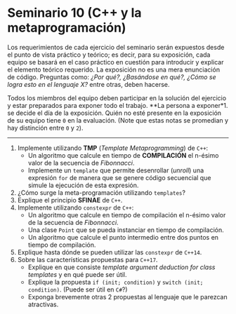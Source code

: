 # Seminario 10 (C++ y la metaprogramación)

Los requerimientos de cada ejercicio del seminario serán expuestos desde el punto de vista práctico y teórico; es decir, para su exposición, cada equipo se basará en el caso práctico en cuestión para introducir y explicar el elemento teórico requerido. La exposición no es una mera enunciación de código. Preguntas como: _¿Por qué?, ¿Basándose en qué?, ¿Cómo se logra esto en el lenguaje X?_ entre otras, deben hacerse.

Todos los miembros del equipo deben participar en la solución del ejercicio y estar preparados para exponer todo el trabajo. **La persona a exponer*1. se decide el día de la exposición. Quién no esté presente en la exposición de su equipo tiene `0` en la evaluación. (Note que estas notas se promedian y hay distinción entre `0` y `2`).

---

1. Implemente utilizando **TMP** (_Template Metaprogramming_) de `C++`:
   * Un algoritmo que calcule en tiempo de **COMPILACIÓN** el n-ésimo valor de la secuencia de _Fibonnacci_.
   * Implemente un `template` que permite desenrollar (_unroll_) una expresión `for` de manera que se genere código secuencial que simule la ejecución de esta expresión.
2. ¿Cómo surge la meta-programación utilizando `templates`?
3. Explique el principio **SFINAE** de `C++`.
4. Implemente utilizando `constexpr` de `C++`:
   * Un algoritmo que calcule en tiempo de compilación el n-ésimo valor de la secuencia de _Fibonnacci_.
   * Una clase `Point` que se pueda instanciar en tiempo de compilación.
   * Un algoritmo que calcule el punto intermedio entre dos puntos en tiempo de compilación.
5. Explique hasta dónde se pueden utilizar las `constexpr` de `C++14`.
6. Sobre las características propuestas para `C++17`.
   * Explique en que consiste _template argument deduction for class templates_ y en qué puede ser útil.
   * Explique la propuesta `if (init; condition)` y `switch (init; condition)`. (Puede ser útil en `C#`?)
   * Exponga brevemente otras 2 propuestas al lenguaje que le parezcan atractivas.
